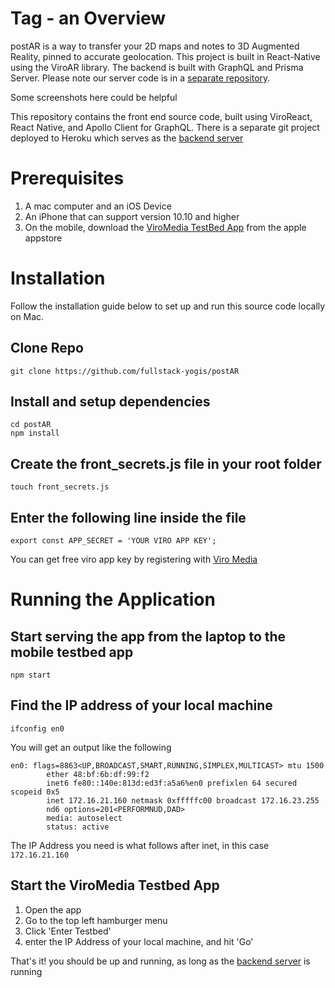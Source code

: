 # Tag - an Overview

postAR is a way to transfer your 2D maps and notes to 3D Augmented Reality, pinned to accurate geolocation. This project is built in React-Native using the ViroAR library. The backend is built with GraphQL and Prisma Server. Please note our server code is in a [separate repository](https://github.com/fullstack-yogis/postAR-Server).

Some screenshots here could be helpful

This repository contains the front end source code, built using ViroReact, React Native, and Apollo Client for GraphQL. There is a separate git project deployed to Heroku which serves as the [backend server](https://github.com/fullstack-yogis/postAR-Server)

# Prerequisites

1. A mac computer and an iOS Device
2. An iPhone that can support version 10.10 and higher
3. On the mobile, download the [ViroMedia TestBed App](https://itunes.apple.com/us/app/viro-media/id1163100576?mt=8) from the apple appstore

# Installation

Follow the installation guide below to set up and run this source code locally on Mac.

## Clone Repo

```
git clone https://github.com/fullstack-yogis/postAR
```

## Install and setup dependencies

```
cd postAR
npm install
```

## Create the front_secrets.js file in your root folder

```
touch front_secrets.js
```

## Enter the following line inside the file

```
export const APP_SECRET = 'YOUR VIRO APP KEY';
```

You can get free viro app key by registering with [Viro Media](https://viromedia.com/)

# Running the Application

## Start serving the app from the laptop to the mobile testbed app

```
npm start
```

## Find the IP address of your local machine

```
ifconfig en0
```

You will get an output like the following

```
en0: flags=8863<UP,BROADCAST,SMART,RUNNING,SIMPLEX,MULTICAST> mtu 1500
        ether 48:bf:6b:df:99:f2
        inet6 fe80::140e:813d:ed3f:a5a6%en0 prefixlen 64 secured scopeid 0x5
        inet 172.16.21.160 netmask 0xfffffc00 broadcast 172.16.23.255
        nd6 options=201<PERFORMNUD,DAD>
        media: autoselect
        status: active
```

The IP Address you need is what follows after inet, in this case `172.16.21.160`

## Start the ViroMedia Testbed App

1. Open the app
2. Go to the top left hamburger menu
3. Click 'Enter Testbed'
4. enter the IP Address of your local machine, and hit 'Go'

That's it! you should be up and running, as long as the [backend server](https://github.com/fullstack-yogis/postAR-Server) is running
